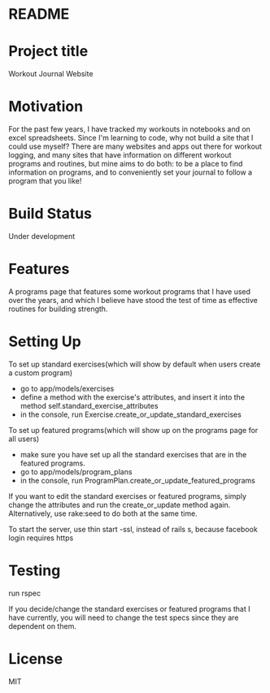 # README

# Project title
Workout Journal Website

# Motivation
For the past few years, I have tracked my workouts in notebooks and on excel spreadsheets. Since I'm learning to code, why not build a site that I could use myself? There are many websites and apps out there for workout logging, and many sites that have information on different workout programs and routines, but mine aims to do both: to be a place to find information on programs, and to conveniently set your journal to follow a program that you like!

# Build Status
Under development

# Features
A programs page that features some workout programs that I have used over the years, and which I believe have stood the test of time as effective routines for building strength.

# Setting Up
To set up standard exercises(which will show by default when users create a custom program)
  - go to app/models/exercises
  - define a method with the exercise's attributes, and insert it into the method self.standard_exercise_attributes
  - in the console, run Exercise.create_or_update_standard_exercises

To set up featured programs(which will show up on the programs page for all users)
  - make sure you have set up all the standard exercises that are in the featured programs.
  - go to app/models/program_plans
  - in the console, run ProgramPlan.create_or_update_featured_programs

If you want to edit the standard exercises or featured programs, simply change the attributes and run the create_or_update method again. Alternatively, use rake:seed to do both at the same time.

To start the server, use thin start -ssl, instead of rails s, because facebook login requires https

# Testing
run rspec

If you decide/change the standard exercises or featured programs that I have currently, you will need to change the test specs since they are dependent on them.


# License
MIT
